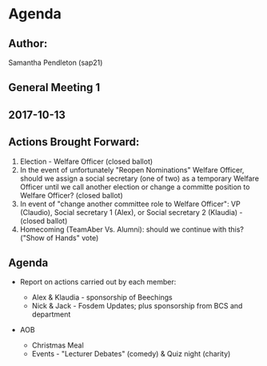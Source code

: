 # Agenda
## Author:
Samantha Pendleton (sap21)

## General Meeting 1

## 2017-10-13

## Actions Brought Forward:

1. Election - Welfare Officer (closed ballot)
2. In the event of unfortunately "Reopen Nominations" Welfare Officer, should we assign a social secretary (one of two) as a temporary Welfare Officer until we call another election or change a committe position to Welfare Officer? (closed ballot)
3. In event of "change another committee role to Welfare Officer": VP (Claudio), Social secretary 1 (Alex), or Social secretary 2 (Klaudia) - (closed ballot)
4. Homecoming (TeamAber Vs. Alumni): should we continue with this? ("Show of Hands" vote)

## Agenda

- Report on actions carried out by each member:
  - Alex & Klaudia - sponsorship of Beechings
  - Nick & Jack - Fosdem Updates; plus sponsorship from BCS and department
  
- AOB
  - Christmas Meal
  - Events - "Lecturer Debates" (comedy) & Quiz night (charity)
